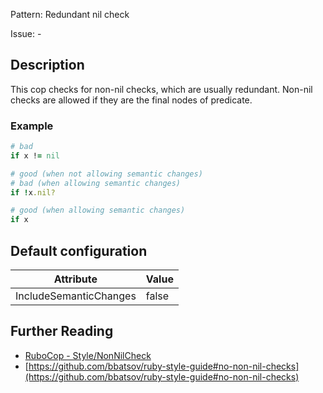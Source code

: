 Pattern: Redundant nil check

Issue: -

## Description

This cop checks for non-nil checks, which are usually redundant. Non-nil checks are allowed if they are the final nodes of predicate.

### Example

```ruby
# bad
if x != nil

# good (when not allowing semantic changes)
# bad (when allowing semantic changes)
if !x.nil?

# good (when allowing semantic changes)
if x
```

## Default configuration

Attribute | Value
--- | ---
IncludeSemanticChanges | false

## Further Reading

* [RuboCop - Style/NonNilCheck](https://rubocop.readthedocs.io/en/latest/cops_style/#stylenonnilcheck)
* [https://github.com/bbatsov/ruby-style-guide#no-non-nil-checks](https://github.com/bbatsov/ruby-style-guide#no-non-nil-checks)
